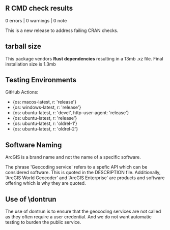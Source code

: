 ## R CMD check results

0 errors | 0 warnings | 0 note


This is a new release to address failing CRAN checks. 


## tarball size

This package vendors **Rust dependencies** resulting in a 13mb .xz file. Final installation size is 1.3mb


## Testing Environments

GitHub Actions:

- {os: macos-latest,   r: 'release'} 
- {os: windows-latest, r: 'release'}
- {os: ubuntu-latest,   r: 'devel', http-user-agent: 'release'}
- {os: ubuntu-latest,   r: 'release'}
- {os: ubuntu-latest,   r: 'oldrel-1'}
- {os: ubuntu-latest,   r: 'oldrel-2'}

## Software Naming

ArcGIS is a brand name and not the name of a specific software. 

The phrase 'Geocoding service' refers to a spefic API which can be considered software. This is quoted in the DESCRIPTION file. Additionally, 'ArcGIS World Geocoder' and 'ArcGIS Enterprise' are products and software offering which is why they are quoted.

## Use of \dontrun

The use of dontrun is to ensure that the geocoding services are not called as they often require a user credential. And we do not want automatic testing to burden the public service.

